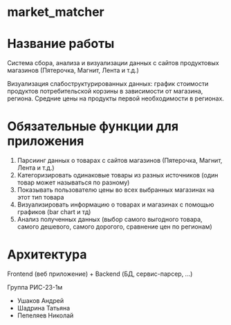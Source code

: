 # market_matcher

# Название работы 
Система сбора, анализа и визуализации данных с сайтов продуктовых магазинов (Пятерочка, Магнит, Лента и т.д.)

Визуализация слабоструктурированных данных: график стоимости продуктов потребительской корзины в зависимости от магазина, региона. Средние цены на продукты первой необходимости в регионах.

# Обязательные функции для приложения 
1. Парсиинг данных о товарах с сайтов магазинов (Пятерочка, Магнит, Лента и т.д.)
2. Категоризировать одинаковые товары из разных источников (один товар может называться по разному)
3. Показывать пользователю цены во всех выбранных магазинах на этот тип товара
4. Визуализировать информацию о товарах и магазинах с помощью графиков (bar chart и тд)
5. Анализ полученных данных (выбор самого выгодного товара, самого дешевого, самого дорогого, сравнение цен по регионам)

# Архитектура
Frontend (веб приложение) + Backend (БД, сервис-парсер, ...)

Группа РИС-23-1м
- Ушаков Андрей
- Шадрина Татьяна
- Пепеляев Николай
